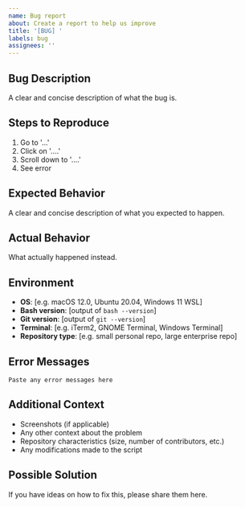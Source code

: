 ```yaml
---
name: Bug report
about: Create a report to help us improve
title: '[BUG] '
labels: bug
assignees: ''
---
```


## Bug Description
A clear and concise description of what the bug is.

## Steps to Reproduce
1. Go to '...'
2. Click on '....'
3. Scroll down to '....'
4. See error

## Expected Behavior
A clear and concise description of what you expected to happen.

## Actual Behavior
What actually happened instead.

## Environment
- **OS**: [e.g. macOS 12.0, Ubuntu 20.04, Windows 11 WSL]
- **Bash version**: [output of `bash --version`]
- **Git version**: [output of `git --version`]
- **Terminal**: [e.g. iTerm2, GNOME Terminal, Windows Terminal]
- **Repository type**: [e.g. small personal repo, large enterprise repo]

## Error Messages
```
Paste any error messages here
```

## Additional Context
- Screenshots (if applicable)
- Any other context about the problem
- Repository characteristics (size, number of contributors, etc.)
- Any modifications made to the script

## Possible Solution
If you have ideas on how to fix this, please share them here.